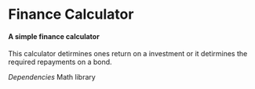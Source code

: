 # Finance Calculator
#### A simple finance calculator

This calculator detirmines ones return on a investment or it detirmines the required repayments on a bond.

*Dependencies*
Math library



